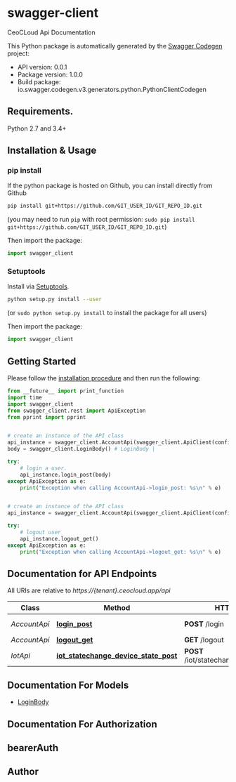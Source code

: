 # swagger-client
CeoCLoud Api Documentation

This Python package is automatically generated by the [Swagger Codegen](https://github.com/swagger-api/swagger-codegen) project:

- API version: 0.0.1
- Package version: 1.0.0
- Build package: io.swagger.codegen.v3.generators.python.PythonClientCodegen

## Requirements.

Python 2.7 and 3.4+

## Installation & Usage
### pip install

If the python package is hosted on Github, you can install directly from Github

```sh
pip install git+https://github.com/GIT_USER_ID/GIT_REPO_ID.git
```
(you may need to run `pip` with root permission: `sudo pip install git+https://github.com/GIT_USER_ID/GIT_REPO_ID.git`)

Then import the package:
```python
import swagger_client 
```

### Setuptools

Install via [Setuptools](http://pypi.python.org/pypi/setuptools).

```sh
python setup.py install --user
```
(or `sudo python setup.py install` to install the package for all users)

Then import the package:
```python
import swagger_client
```

## Getting Started

Please follow the [installation procedure](#installation--usage) and then run the following:

```python
from __future__ import print_function
import time
import swagger_client
from swagger_client.rest import ApiException
from pprint import pprint


# create an instance of the API class
api_instance = swagger_client.AccountApi(swagger_client.ApiClient(configuration))
body = swagger_client.LoginBody() # LoginBody | 

try:
    # login a user.
    api_instance.login_post(body)
except ApiException as e:
    print("Exception when calling AccountApi->login_post: %s\n" % e)


# create an instance of the API class
api_instance = swagger_client.AccountApi(swagger_client.ApiClient(configuration))

try:
    # logout user
    api_instance.logout_get()
except ApiException as e:
    print("Exception when calling AccountApi->logout_get: %s\n" % e)
```

## Documentation for API Endpoints

All URIs are relative to *https://{tenant}.ceocloud.app/api*

Class | Method | HTTP request | Description
------------ | ------------- | ------------- | -------------
*AccountApi* | [**login_post**](docs/AccountApi.md#login_post) | **POST** /login | login a user.
*AccountApi* | [**logout_get**](docs/AccountApi.md#logout_get) | **GET** /logout | logout user
*IotApi* | [**iot_statechange_device_state_post**](docs/IotApi.md#iot_statechange_device_state_post) | **POST** /iot/statechange/{device}/{state} | 

## Documentation For Models

 - [LoginBody](docs/LoginBody.md)

## Documentation For Authorization


## bearerAuth



## Author


